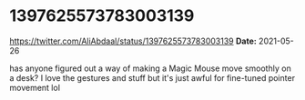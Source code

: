 # 1397625573783003139
https://twitter.com/AliAbdaal/status/1397625573783003139
**Date:** 2021-05-26

has anyone figured out a way of making a Magic Mouse move smoothly on a desk? I love the gestures and stuff but it's just awful for fine-tuned pointer movement lol
